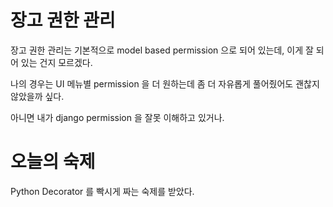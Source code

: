 # 장고 권한 관리

장고 권한 관리는 기본적으로 model based permission 으로 되어 있는데, 이게 잘 되어 있는 건지 모르겠다.

나의 경우는 UI 메뉴별 permission 을 더 원하는데 좀 더 자유롭게 풀어줬어도 괜찮지 않았을까 싶다.

아니면 내가 django permission 을 잘못 이해하고 있거나.

# 오늘의 숙제

Python Decorator 를 빡시게 짜는 숙제를 받았다.
